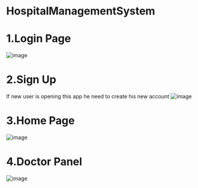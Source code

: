 # HospitalManagementSystem

# 1.Login Page
![image](https://user-images.githubusercontent.com/87655660/180192021-cdc87b9e-e422-44ad-8b67-29e441cee5cc.png)

# 2.Sign Up

If new user is opening this app he need to create his new account
![image](https://user-images.githubusercontent.com/87655660/180192337-e91b7f51-4415-4085-b487-506a88092468.png)

# 3.Home Page

![image](https://user-images.githubusercontent.com/87655660/180192496-b5ddb454-7dfe-4fd1-b6b9-134e93334376.png)

# 4.Doctor Panel
![image](https://user-images.githubusercontent.com/87655660/180192978-ba7326be-70be-46fd-a0ec-8d8a1de5e559.png)

